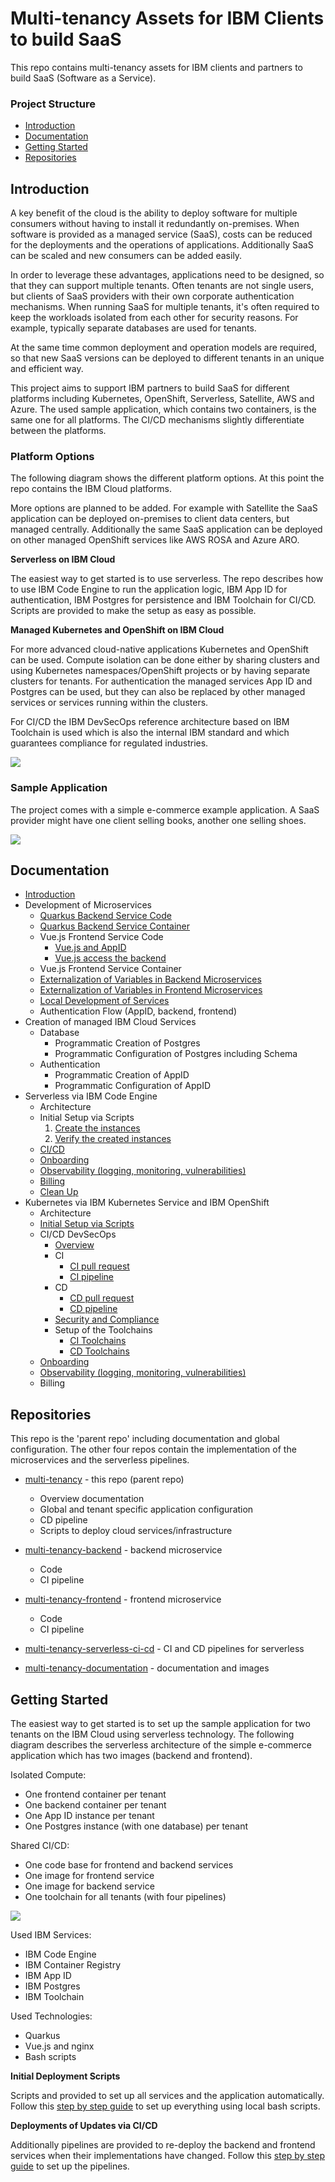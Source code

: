 # Multi-tenancy Assets for IBM Clients to build SaaS

This repo contains multi-tenancy assets for IBM clients and partners to build SaaS (Software as a Service).

### Project Structure

* [Introduction](#introduction)
* [Documentation](#documentation)
* [Getting Started](#getting-started)
* [Repositories](#repositories)

## Introduction

A key benefit of the cloud is the ability to deploy software for multiple consumers without having to install it redundantly on-premises. When software is provided as a managed service (SaaS), costs can be reduced for the deployments and the operations of applications. Additionally SaaS can be scaled and new consumers can be added easily.

In order to leverage these advantages, applications need to be designed, so that they can support multiple tenants. Often tenants are not single users, but clients of SaaS providers with their own corporate authentication mechanisms. When running SaaS for multiple tenants, it's often required to keep the workloads isolated from each other for security reasons. For example, typically separate databases are used for tenants.

At the same time common deployment and operation models are required, so that new SaaS versions can be deployed to different tenants in an unique and efficient way.

This project aims to support IBM partners to build SaaS for different platforms including Kubernetes, OpenShift, Serverless, Satellite, AWS and Azure. The used sample application, which contains two containers, is the same one for all platforms. The CI/CD mechanisms slightly differentiate between the platforms.

### Platform Options

The following diagram shows the different platform options. At this point the repo contains the IBM Cloud platforms.

More options are planned to be added. For example with Satellite the SaaS application can be deployed on-premises to client data centers, but managed centrally. Additionally the same SaaS application can be deployed on other managed OpenShift services like AWS ROSA and Azure ARO.

**Serverless on IBM Cloud**

The easiest way to get started is to use serverless. The repo describes how to use IBM Code Engine to run the application logic, IBM App ID for authentication, IBM Postgres for persistence and IBM Toolchain for CI/CD. Scripts are provided to make the setup as easy as possible.

**Managed Kubernetes and OpenShift on IBM Cloud**

For more advanced cloud-native applications Kubernetes and OpenShift can be used. Compute isolation can be done either by sharing clusters and using Kubernetes namespaces/OpenShift projects or by having separate clusters for tenants. For authentication the managed services App ID and Postgres can be used, but they can also be replaced by other managed services or services running within the clusters.

For CI/CD the IBM DevSecOps reference architecture based on IBM Toolchain is used which is also the internal IBM standard and which guarantees compliance for regulated industries.

<kbd><img src="documentation/SaaS-Options.png" /></kbd>

### Sample Application

The project comes with a simple e-commerce example application. A SaaS provider might have one client selling books, another one selling shoes.

<kbd><img src="documentation/example-app.png" /></kbd>


## Documentation

* [Introduction](#introduction)
* Development of Microservices
    * [Quarkus Backend Service Code](documentation/backend-service-impl.md)
    * [Quarkus Backend Service Container](documentation/backend-service-container.md)
    * Vue.js Frontend Service Code
       * [Vue.js and AppID](documentation/vue-appid-frontend.md)
       * [Vue.js access the backend](documentation/vue-using-access-token-quarkus-endpoint.md)
    * Vue.js Frontend Service Container
    * [Externalization of Variables in Backend Microservices](https://suedbroecker.net/2021/05/31/how-to-use-environment-variables-to-make-a-containerized-quarkus-application-more-flexible/)
    * [Externalization of Variables in Frontend Microservices](https://suedbroecker.net/2021/06/07/use-environment-variables-to-make-a-containerized-vue-js-frontend-application-more-flexible-and-deploy-it-to-code-engine/)
    * [Local Development of Services](documentation/local-development.md)
    * Authentication Flow (AppID, backend, frontend)
* Creation of managed IBM Cloud Services
    * Database
        * Programmatic Creation of Postgres
        * Programmatic Configuration of Postgres including Schema
    * Authentication
        * Programmatic Creation of AppID
        * Programmatic Configuration of AppID
* Serverless via IBM Code Engine
    * Architecture
    * Initial Setup via Scripts
        1. [Create the instances](https://github.com/IBM/multi-tenancy-documentation/blob/main/documentation/serverless/2-initial_automated_setup_for_serverless/README_initial_setup.md)
        2. [Verify the created instances](https://github.com/IBM/multi-tenancy-documentation/blob/main/documentation/serverless/2-initial_automated_setup_for_serverless/README_onboarding.md) 
    * [CI/CD](documentation/serverless-cicd.md)
    * [Onboarding]()
    * [Observability (logging, monitoring, vulnerabilities)](documentation/observability.md)
    * [Billing](documentation/code-engine-billing.md)
    * [Clean Up](https://github.com/IBM/multi-tenancy-documentation/blob/main/documentation/serverless/2-initial_automated_setup_for_serverless/README_clean_up.md)
* Kubernetes via IBM Kubernetes Service and IBM OpenShift
    * Architecture
    * [Initial Setup via Scripts](https://github.com/IBM/multi-tenancy-documentation/blob/main/documentation/automation/terraform/3-Provisionning%20A%20Kubernetes%20Based%20Infrastructure.md)
    * CI/CD DevSecOps
        * [Overview](documentation/devsecops-overview.md)
        * CI
            * [CI pull request](documentation/ci-pull-request.md)
            * [CI pipeline](documentation/ci-pipeline.md)
        * CD
            * [CD pull request](documentation/cd-pull-request.md)
            * [CD pipeline](documentation/cd-pipeline.md)
        * [Security and Compliance](documentation/security-and-compliance.md)
        * Setup of the Toolchains
            * [CI Toolchains](https://github.com/IBM/multi-tenancy-documentation/blob/main/documentation/k8s/3-ci-cd/README_ci.md)
            * [CD Toolchains](https://github.com/IBM/multi-tenancy-documentation/blob/main/documentation/k8s/3-ci-cd/README_cd.md)
    * [Onboarding](documentation/k8s-onboarding.md)
    * [Observability (logging, monitoring, vulnerabilities)](documentation/observability.md)
    * Billing

## Repositories

This repo is the 'parent repo' including documentation and global configuration. The other four repos contain the implementation of the microservices and the serverless pipelines.

* [multi-tenancy](https://github.com/IBM/multi-tenancy) - this repo (parent repo)
    * Overview documentation
    * Global and tenant specific application configuration
    * CD pipeline
    * Scripts to deploy cloud services/infrastructure

* [multi-tenancy-backend](https://github.com/IBM/multi-tenancy-backend) - backend microservice
    * Code
    * CI pipeline

* [multi-tenancy-frontend](https://github.com/IBM/multi-tenancy-frontend) - frontend microservice   
    * Code
    * CI pipeline

* [multi-tenancy-serverless-ci-cd](https://github.com/IBM/multi-tenancy-serverless-ci-cd) - CI and CD pipelines for serverless

* [multi-tenancy-documentation](https://github.com/IBM/multi-tenancy-documentation) - documentation and images


## Getting Started

The easiest way to get started is to set up the sample application for two tenants on the IBM Cloud using serverless technology. The following diagram describes the serverless architecture of the simple e-commerce application which has two images (backend and frontend).

Isolated Compute:
* One frontend container per tenant
* One backend container per tenant
* One App ID instance per tenant
* One Postgres instance (with one database) per tenant

Shared CI/CD:
* One code base for frontend and backend services
* One image for frontend service
* One image for backend service
* One toolchain for all tenants (with four pipelines)

<kbd><img src="documentation/diagrams/multi-tenant-app-architecture.png" /></kbd>

Used IBM Services:
* IBM Code Engine
* IBM Container Registry
* IBM App ID
* IBM Postgres
* IBM Toolchain

Used Technologies:
* Quarkus
* Vue.js and nginx
* Bash scripts

**Initial Deployment Scripts**

Scripts and provided to set up all services and the application automatically. Follow this [step by step guide](documentation/getting-started.md) to set up everything using local bash scripts.

**Deployments of Updates via CI/CD**

Additionally pipelines are provided to re-deploy the backend and frontend services when their implementations have changed. Follow this [step by step guide](documentation/serverless-cicd.md) to set up the pipelines.

